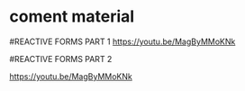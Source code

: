 # coment material 
 
#REACTIVE FORMS PART 1 
https://youtu.be/MagByMMoKNk
 
#REACTIVE FORMS PART 2

https://youtu.be/MagByMMoKNk
